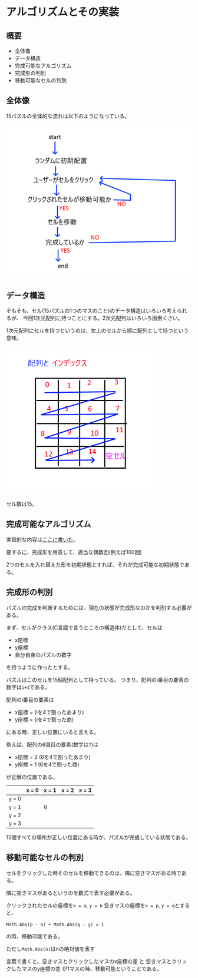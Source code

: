 # アルゴリズムとその実装

## 概要

- 全体像
- データ構造
- 完成可能なアルゴリズム
- 完成形の判別
- 移動可能なセルの判別

## 全体像

15パズルの全体的な流れは以下のようになっている。

![図1](https://github.com/ikorin24/Puzzle15/blob/image/img/fig1.png)

## データ構造

そもそも、セル(15パズルの1つのマスのこと)のデータ構造はいろいろ考えられるが、
今回1次元配列に持つことにする。2次元配列はいろいろ面倒くさい。

1次元配列にセルを持つというのは、左上のセルから順に配列として持つという意味。

![図2](https://github.com/ikorin24/Puzzle15/blob/image/img/fig2.png)

セル数は15。

## 完成可能なアルゴリズム

実質的な内容は[ここに書いた](http://ikorin2.hatenablog.jp/entry/2019/06/15/025528)。

要するに、完成形を用意して、適当な偶数回(例えば100回)

2つのセルを入れ替えた形を初期状態とすれば、それが完成可能な初期状態である。

## 完成形の判別

パズルの完成を判断するためには、現在の状態が完成形なのかを判別する必要がある。

まず、セルがクラス(C言語で言うところの構造体)だとして、セルは

- x座標
- y座標
- 自分自身のパズルの数字

を持つように作ったとする。

パズルはこのセルを15個配列として持っている。
つまり、配列のi番目の要素の数字は```i+1```である。

配列のi番目の要素は

- x座標 = (iを4で割ったあまり)
- y座標 = (iを4で割った商)

にある時、正しい位置にいると言える。

例えば、配列の6番目の要素(数字は```7```)は

- x座標 = 2 (6を4で割ったあまり)
- y座標 = 1 (6を4で割った商)

が正解の位置である。

|  | x = 0 | x = 1 | x = 2 | x = 3 |
| --- | --- | --- | --- | --- |
| y = 0 | | | | |
| y = 1 | | 6 | | |
| y = 2 | | | | |
| y = 3 | | | | |

15個すべての場所が正しい位置にある時が、パズルが完成している状態である。

## 移動可能なセルの判別

セルをクリックした時そのセルを移動できるのは、隣に空きマスがある時である。

隣に空きマスがあるというのを数式で表す必要がある。

クリックされたセルの座標を```x = a```, ```y = b```
空きマスの座標を```x = p```, ```y = q```とすると、

```vb
Math.Abs(p - a) + Math.Abs(q - y) = 1
```

の時、移動可能である。

ただし```Math.Abs(n)```はnの絶対値を表す

言葉で書くと、空きマスとクリックしたマスのx座標の差 と 空きマスとクリックしたマスのy座標の差 が1マスの時、移動可能ということである。
